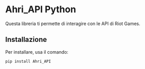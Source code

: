 # Ahri_API Python

Questa libreria ti permette di interagire con le API di Riot Games.

## Installazione

Per installare, usa il comando:

```bash
pip install Ahri_API

